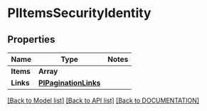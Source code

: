 # PIItemsSecurityIdentity

## Properties
Name | Type | Notes
------------ | ------------- | -------------
**Items** | **Array<PISecurityIdentity>**
**Links** | **[**PIPaginationLinks**](../models/PIPaginationLinks.md)**

[[Back to Model list]](../../DOCUMENTATION.md#documentation-for-models) [[Back to API list]](../../DOCUMENTATION.md#documentation-for-api-endpoints) [[Back to DOCUMENTATION]](../../DOCUMENTATION.md)
